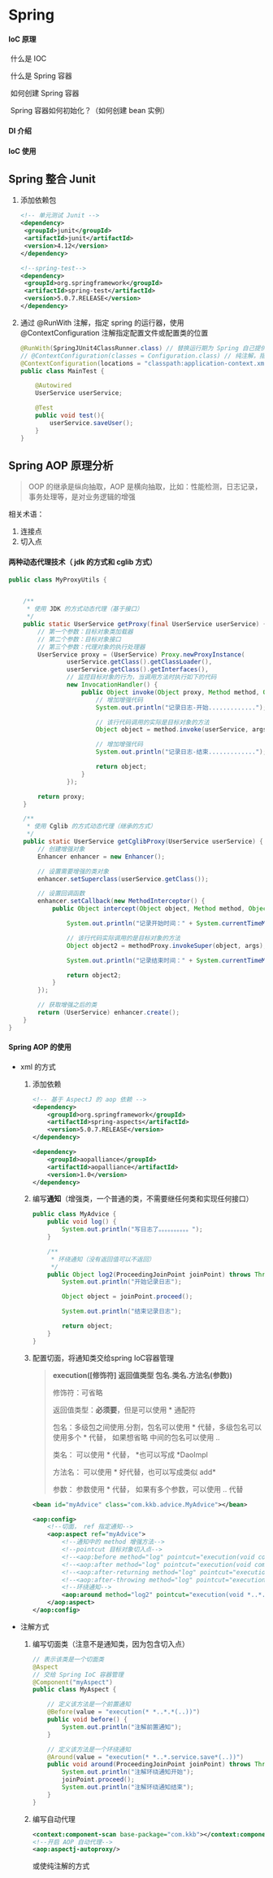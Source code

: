 # Spring

#### IoC 原理

​	什么是 IOC

​	什么是 Spring 容器

​	如何创建 Spring 容器

​	Spring 容器如何初始化？（如何创建 bean 实例）

#### DI 介绍

#### IoC 使用



## Spring 整合 Junit

1. 添加依赖包

   ```xml
   <!-- 单元测试 Junit -->
   <dependency>
   	<groupId>junit</groupId>
   	<artifactId>junit</artifactId>
   	<version>4.12</version>
   </dependency>
   
   <!--spring-test-->
   <dependency>
   	<groupId>org.springframework</groupId>
   	<artifactId>spring-test</artifactId>
   	<version>5.0.7.RELEASE</version>
   </dependency>
   ```

2. 通过 @RunWith 注解，指定 spring 的运行器，使用 @ContextConfiguration 注解指定配置文件或配置类的位置

   ```java
   @RunWith(SpringJUnit4ClassRunner.class) // 替换运行期为 Spring 自己提供的运行器
   // @ContextConfiguration(classes = Configuration.class) // 纯注解，指定注解配置
   @ContextConfiguration(locations = "classpath:application-context.xml") // 配置文件
   public class MainTest {
   
       @Autowired
       UserService userService;
   
       @Test
       public void test(){
           userService.saveUser();
       }
   }
   ```



## Spring AOP 原理分析

> OOP 的继承是纵向抽取，AOP 是横向抽取，比如：性能检测，日志记录，事务处理等，是对业务逻辑的增强

相关术语：

1. 连接点
2. 切入点



#### 两种动态代理技术（ jdk 的方式和 cglib 方式）

```java
public class MyProxyUtils {


    /**
     * 使用 JDK 的方式动态代理（基于接口）
     */
    public static UserService getProxy(final UserService userService) {
        // 第一个参数：目标对象类加载器
        // 第二个参数：目标对象接口
        // 第三个参数：代理对象的执行处理器
        UserService proxy = (UserService) Proxy.newProxyInstance(
                userService.getClass().getClassLoader(),
                userService.getClass().getInterfaces(),
                // 监控目标对象的行为，当调用方法时执行如下的代码
                new InvocationHandler() {
                    public Object invoke(Object proxy, Method method, Object[] args) throws Throwable {
                        // 增加增强代码
                        System.out.println("记录日志-开始.............");

                        // 该行代码调用的实际是目标对象的方法
                        Object object = method.invoke(userService, args);

                        // 增加增强代码
                        System.out.println("记录日志-结束.............");

                        return object;
                    }
                });

        return proxy;
    }

    /**
     * 使用 Cglib 的方式动态代理（继承的方式）
     */
    public static UserService getCglibProxy(UserService userService) {
        // 创建增强对象
        Enhancer enhancer = new Enhancer();

        // 设置需要增强的类对象
        enhancer.setSuperclass(userService.getClass());

        // 设置回调函数
        enhancer.setCallback(new MethodInterceptor() {
            public Object intercept(Object object, Method method, Object[] args, MethodProxy methodProxy) throws Throwable {

                System.out.println("记录开始时间：" + System.currentTimeMillis());

                // 该行代码实际调用的是目标对象的方法
                Object object2 = methodProxy.invokeSuper(object, args);

                System.out.println("记录结束时间：" + System.currentTimeMillis());

                return object2;
            }
        });

        // 获取增强之后的类
        return (UserService) enhancer.create();
    }
}
```



#### Spring AOP 的使用

- xml 的方式

  1. 添加依赖

     ```xml
     <!-- 基于 AspectJ 的 aop 依赖 -->
     <dependency>
         <groupId>org.springframework</groupId>
         <artifactId>spring-aspects</artifactId>
         <version>5.0.7.RELEASE</version>
     </dependency>
     
     <dependency>
         <groupId>aopalliance</groupId>
         <artifactId>aopalliance</artifactId>
         <version>1.0</version>
     </dependency>
     ```

  2. 编写**通知**（增强类，一个普通的类，不需要继任何类和实现任何接口）

     ```java
     public class MyAdvice {
         public void log() {
             System.out.println("写日志了。。。。。。。。。。");
         }
     
         /**
          * 环绕通知（没有返回值可以不返回）
          */
         public Object log2(ProceedingJoinPoint joinPoint) throws Throwable {
             System.out.println("开始记录日志");
     
             Object object = joinPoint.proceed();
     
             System.out.println("结束记录日志");
     
             return object;
         }
     }
     ```

  3. 配置切面，将通知类交给spring IoC容器管理

     > **execution([修饰符] 返回值类型 包名.类名.方法名(参数))**
     >
     > 修饰符：可省略
     >
     > 返回值类型：**必须要**，但是可以使用 \* 通配符
     >
     > 包名：多级包之间使用.分割，包名可以使用  \* 代替，多级包名可以使用多个 \* 代替， 如果想省略          中间的包名可以使用 ..
     >
     > 类名： 可以使用 \* 代替， *也可以写成  \*DaoImpl
     >
     > 方法名： 可以使用 \* 好代替，也可以写成类似 add*    
     >
     > 参数：    参数使用 \* 代替，  如果有多个参数，可以使用  .. 代替             

     ```xml
     <bean id="myAdvice" class="com.kkb.advice.MyAdvice"></bean>
     
     <aop:config>
         <!--切面， ref 指定通知-->
         <aop:aspect ref="myAdvice">
             <!--通知中的 method 增强方法-->
             <!--pointcut 目标对象切入点-->
             <!--<aop:before method="log" pointcut="execution(void com.kkb.spring.service.UserService.saveUser())"></aop:before>-->
             <!--<aop:after method="log" pointcut="execution(void com.kkb.spring.service.UserService.saveUser())"></aop:after>-->
             <!--<aop:after-returning method="log" pointcut="execution(void com.kkb.spring.service.UserService.saveUser())"></aop:after-returning>-->
             <!--<aop:after-throwing method="log" pointcut="execution(void com.kkb.spring.service.UserService.saveUser())"></aop:after-throwing>-->
             <!--环绕通知-->
             <aop:around method="log2" pointcut="execution(void *..*.*Service.*(..))"></aop:around>
         </aop:aspect>
     </aop:config>
     ```

- 注解方式

  1. 编写切面类（注意不是通知类，因为包含切入点）

     ```java
     // 表示该类是一个切面类
     @Aspect
     // 交给 Spring IoC 容器管理
     @Component("myAspect")
     public class MyAspect {
     
         // 定义该方法是一个前置通知
         @Before(value = "execution(* *..*.*(..))")
         public void before() {
             System.out.println("注解前置通知");
         }
     
         // 定义该方法是一个环绕通知
         @Around(value = "execution(* *..*.service.save*(..))")
         public void around(ProceedingJoinPoint joinPoint) throws Throwable {
             System.out.println("注解环绕通知开始");
             joinPoint.proceed();
             System.out.println("注解环绕通知结束");
         }
     }
     ```

  2. 编写自动代理

     ```xml
     <context:component-scan base-package="com.kkb"></context:component-scan>
     <!--开启 AOP 自动代理-->
     <aop:aspectj-autoproxy/>
     ```

     或使纯注解的方式

     ```
     
     ```

     



